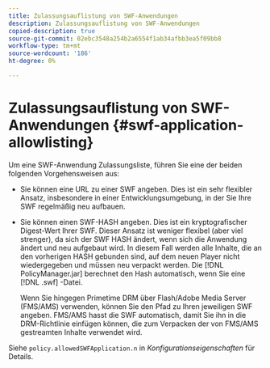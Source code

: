 ```yaml
---
title: Zulassungsauflistung von SWF-Anwendungen
description: Zulassungsauflistung von SWF-Anwendungen
copied-description: true
source-git-commit: 02ebc3548a254b2a6554f1ab34afbb3ea5f09bb8
workflow-type: tm+mt
source-wordcount: '186'
ht-degree: 0%

---
```


# Zulassungsauflistung von SWF-Anwendungen {#swf-application-allowlisting}

Um eine SWF-Anwendung Zulassungsliste, führen Sie eine der beiden folgenden Vorgehensweisen aus:

* Sie können eine URL zu einer SWF angeben. Dies ist ein sehr flexibler Ansatz, insbesondere in einer Entwicklungsumgebung, in der Sie Ihre SWF regelmäßig neu aufbauen.
* Sie können einen SWF-HASH angeben. Dies ist ein kryptografischer Digest-Wert Ihrer SWF. Dieser Ansatz ist weniger flexibel (aber viel strenger), da sich der SWF HASH ändert, wenn sich die Anwendung ändert und neu aufgebaut wird. In diesem Fall werden alle Inhalte, die an den vorherigen HASH gebunden sind, auf dem neuen Player nicht wiedergegeben und müssen neu verpackt werden. Die [!DNL PolicyManager.jar] berechnet den Hash automatisch, wenn Sie eine [!DNL .swf] -Datei.

  Wenn Sie hingegen Primetime DRM über Flash/Adobe Media Server (FMS/AMS) verwenden, können Sie den Pfad zu Ihren jeweiligen SWF angeben. FMS/AMS hasst die SWF automatisch, damit Sie ihn in die DRM-Richtlinie einfügen können, die zum Verpacken der von FMS/AMS gestreamten Inhalte verwendet wird.

Siehe `policy.allowedSWFApplication.n` in *Konfigurationseigenschaften* für Details.
